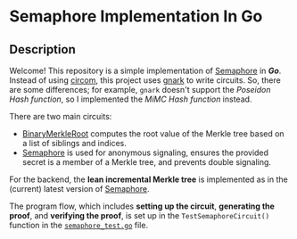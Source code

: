 # Semaphore Implementation In Go

## Description
Welcome! This repository is a simple implementation of [Semaphore](https://github.com/semaphore-protocol/semaphore) in ***Go***. Instead of using [circom](https://docs.circom.io/), this project uses [gnark](https://github.com/Consensys/gnark) to write circuits. So, there are some differences; for example, `gnark` doesn't support the *Poseidon Hash function*, so I implemented the *MiMC Hash function* instead.

There are two main circuits:
- [BinaryMerkleRoot](./circuits/binary_merkle_root.go) computes the root value of the Merkle tree based on a list of siblings and indices.
- [Semaphore](./circuits/semaphore.go) is used for anonymous signaling, ensures the provided secret is a member of a Merkle tree, and prevents double signaling.

For the backend, the **lean incremental Merkle tree** is implemented as in the (current) latest version of [Semaphore](https://github.com/semaphore-protocol/semaphore).

The program flow, which includes **setting up the circuit**, **generating the proof**, and **verifying the proof**, is set up in the `TestSemaphoreCircuit()` function in the [`semaphore_test.go`](./semaphore/semaphore_test.go) file.
